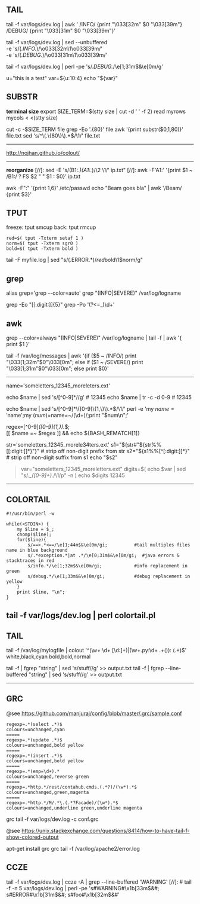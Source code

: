 TAIL
----
tail -f  var/logs/dev.log | awk '
  /INFO/ {print "\033[32m" $0 "\033[39m"}
  /DEBUG/ {print "\033[31m" $0 "\033[39m"}'

tail -f var/logs/dev.log | sed --unbuffered \
    -e 's/\(.*INFO.*\)/\o033[32m\1\o033[39m/' \
    -e 's/\(.*DEBUG.*\)/\o033[31m\1\o033[39m/'

tail -f var/logs/dev.log | perl -pe 's/.*DEBUG.*/\e[1;31m$&\e[0m/g'

u="this is a test" var=${u:10:4} echo "${var}"

SUBSTR
------
**terminal size**
export SIZE_TERM=$(stty size | cut -d ' ' -f 2)
read myrows mycols < <(stty size)

cut -c -$SIZE_TERM file
grep -Eo '.{80}' file
awk '{print substr($0,1,80)}' file.txt
sed 's/^\(.\{80\}\).*$/\1/' file.txt

*******
http://nojhan.github.io/colout/
*******

**reorganize**
[//]: sed -E 's/(B1:.*)(A1:.*)/\2 \1/' ip.txt"
[//]: awk -F'A1:' '{print $1 ~ /B1:/ ? FS $2 " " $1 : $0}' ip.txt

awk -F":" '{print $1,$6}' /etc/passwd
echo "Beam goes bla" | awk '/Beam/ {print $3}'

TPUT
----
freeze: tput smcup
back: tput rmcup

```
red=$( tput -Txterm setaf 1 )
norm=$( tput -Txterm sgr0 )
bold=$( tput -Txterm bold )
```
tail -F myfile.log | sed "s/\(.ERROR.*\)/$red$bold\1$norm/g"

grep
----
alias grep='grep --color=auto'
grep "\(INFO\|SEVERE\)" /var/log/logname

grep -Eo "[[:digit:]]{5}" 
grep -Po '(?<=_)\d+' 

awk
---
grep --color=always "\(INFO\|SEVERE\)" /var/log/logname | tail -f | awk '{ print $1 }'

tail -f /var/log/messages | awk '{if ($5 ~ /INFO/) print "\033[1;32m"$0"\033[0m"; else if ($1 ~ /SEVERE/) print "\033[1;31m"$0"\033[0m"; else print $0}'

***
name='someletters_12345_moreleters.ext'

echo $name | sed 's/[^0-9]*//g'    # 12345
echo $name | tr -c -d 0-9          # 12345

echo $name | sed 's/[^0-9]*\([0-9]\{1,\}\).*$/\1/'
perl -e 'my $name='$name';my ($num)=$name=~/(\d+)/;print "$num\n";'

regex=[^0-9]*([0-9]{1,}).*$; \
[[ $name =~ $regex ]] && echo ${BASH_REMATCH[1]}

str='someletters_12345_morele34ters.ext'
s1="${str#"${str%%[[:digit:]]*}"}"   # strip off non-digit prefix from str
s2="${s1%%[^[:digit:]]*}"            # strip off non-digit suffix from s1
echo "$s2"    

> var="someletters_12345_moreletters.ext"
> digits=$( echo $var | sed "s/.*_\([0-9]\+\).*/\1/p" -n )
> echo $digits
12345
***



COLORTAIL
-------------------------------------------
```
#!/usr/bin/perl -w

while(<STDIN>) {
    my $line = $_;
    chomp($line);
    for($line){
        s/==>.*<==/\e[1;44m$&\e[0m/gi;          #tail multiples files name in blue background
        s/.*exception.*|at .*/\e[0;31m$&\e[0m/gi;  #java errors & stacktraces in red
        s/info.*/\e[1;32m$&\e[0m/gi;            #info replacement in green
        s/debug.*/\e[1;33m$&\e[0m/gi;           #debug replacement in yellow
    }
    print $line, "\n";
}
```
tail -f var/logs/dev.log | perl colortail.pl
----------------------------------------------

TAIL
----
tail -f /var/log/mylogfile | colout '^(\w+ \d+ [\d:]+)|(\w+\.py:\d+ .+\(\)): (.+)$' white,black,cyan bold,bold,normal

tail -f <file> | fgrep "string" | sed 's/stuff//g' >> output.txt
tail -f <file> | fgrep --line-buffered "string" | sed 's/stuff//g' >> output.txt

-----------------------------------------------------------------

GRC
---
@see https://github.com/manjuraj/config/blob/master/.grc/sample.conf

```
regexp=.*(select .*)$
colours=unchanged,cyan
=====
regexp=.*(update .*)$
colours=unchanged,bold yellow
=====
regexp=.*(insert .*)$
colours=unchanged,bold yellow
=====
regexp=.*(emp=\d+).*
colours=unchanged,reverse green
=====
regexp=.*http.*/rest/contahub.cmds.(.*?)/(\w*).*$
colours=unchanged,green,magenta
=====
regexp=.*http.*/M/.*\.(.*?Facade)/(\w*).*$
colours=unchanged,underline green,underline magenta
```

grc  tail -f var/logs/dev.log      -c conf.grc

@see
https://unix.stackexchange.com/questions/8414/how-to-have-tail-f-show-colored-output

apt-get install grc
grc tail -f /var/log/apache2/error.log

CCZE
----
tail -f var/logs/dev.log | ccze -A | grep --line-buffered 'WARNING'
[//]: # tail -f -n 5 var/logs/dev.log | perl -pe 's#WARNING#\x1b[33m$&#; s#ERROR#\x1b[31m$&#; s#foo#\x1b[32m$&#' 
